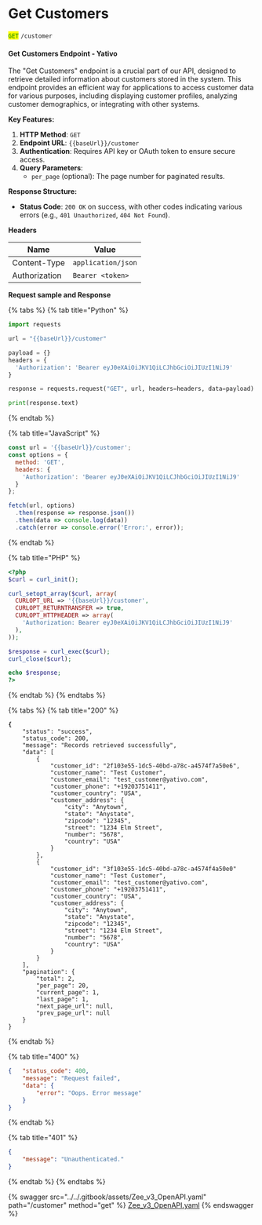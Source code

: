 # Get Customers

<mark style="color:green;">`GET`</mark> `/customer`

#### Get Customers Endpoint - Yativo

The "Get Customers" endpoint is a crucial part of our API, designed to retrieve detailed information about customers stored in the system. This endpoint provides an efficient way for applications to access customer data for various purposes, including displaying customer profiles, analyzing customer demographics, or integrating with other systems.

**Key Features:**

1. **HTTP Method**: `GET`
2. **Endpoint URL**: `{{baseUrl}}/customer`
3. **Authentication**: Requires API key or OAuth token to ensure secure access.
4. **Query Parameters**:
   * `per_page` (optional): The page number for paginated results.

**Response Structure:**

* **Status Code**: `200 OK` on success, with other codes indicating various errors (e.g., `401 Unauthorized`, `404 Not Found`).

**Headers**

| Name          | Value              |
| ------------- | ------------------ |
| Content-Type  | `application/json` |
| Authorization | `Bearer <token>`   |

**Request sample and Response**

{% tabs %}
{% tab title="Python" %}
```python
import requests

url = "{{baseUrl}}/customer"

payload = {}
headers = {
  'Authorization': 'Bearer eyJ0eXAiOiJKV1QiLCJhbGciOiJIUzI1NiJ9'
}

response = requests.request("GET", url, headers=headers, data=payload)

print(response.text)

```
{% endtab %}

{% tab title="JavaScript" %}
```javascript
const url = '{{baseUrl}}/customer';
const options = {
  method: 'GET',
  headers: {
    'Authorization': 'Bearer eyJ0eXAiOiJKV1QiLCJhbGciOiJIUzI1NiJ9'
  }
};

fetch(url, options)
  .then(response => response.json())
  .then(data => console.log(data))
  .catch(error => console.error('Error:', error));

```
{% endtab %}

{% tab title="PHP" %}
```php
<?php
$curl = curl_init();

curl_setopt_array($curl, array(
  CURLOPT_URL => '{{baseUrl}}/customer',
  CURLOPT_RETURNTRANSFER => true,
  CURLOPT_HTTPHEADER => array(
    'Authorization: Bearer eyJ0eXAiOiJKV1QiLCJhbGciOiJIUzI1NiJ9'
  ),
));

$response = curl_exec($curl);
curl_close($curl);

echo $response;
?>

```
{% endtab %}
{% endtabs %}



{% tabs %}
{% tab title="200" %}
<pre class="language-json" data-title="Success response" data-line-numbers><code class="lang-json"><strong>{
</strong>    "status": "success",
    "status_code": 200,
    "message": "Records retrieved successfully",
    "data": [
        {
            "customer_id": "2f103e55-1dc5-40bd-a78c-a4574f7a50e6",
            "customer_name": "Test Customer",
            "customer_email": "test_customer@yativo.com",
            "customer_phone": "+19203751411",
            "customer_country": "USA",
            "customer_address": {
                "city": "Anytown",
                "state": "Anystate",
                "zipcode": "12345",
                "street": "1234 Elm Street",
                "number": "5678",
                "country": "USA"
            }
        },
        {
            "customer_id": "3f103e55-1dc5-40bd-a78c-a4574f4a50e0"
            "customer_name": "Test Customer",
            "customer_email": "test_customer@yativo.com",
            "customer_phone": "+19203751411",
            "customer_country": "USA",
            "customer_address": {
                "city": "Anytown",
                "state": "Anystate",
                "zipcode": "12345",
                "street": "1234 Elm Street",
                "number": "5678",
                "country": "USA"
            }
        }
    ],
    "pagination": {
        "total": 2,
        "per_page": 20,
        "current_page": 1,
        "last_page": 1,
        "next_page_url": null,
        "prev_page_url": null
    }
}
</code></pre>
{% endtab %}

{% tab title="400" %}
```json
{   "status_code": 400,
    "message": "Request failed",
    "data": {
        "error": "Oops. Error message"
    }
}
```
{% endtab %}

{% tab title="401" %}
```json
{
    "message": "Unauthenticated."
}
```
{% endtab %}
{% endtabs %}



{% swagger src="../../.gitbook/assets/Zee_v3_OpenAPI.yaml" path="/customer" method="get" %}
[Zee_v3_OpenAPI.yaml](../../.gitbook/assets/Zee_v3_OpenAPI.yaml)
{% endswagger %}

